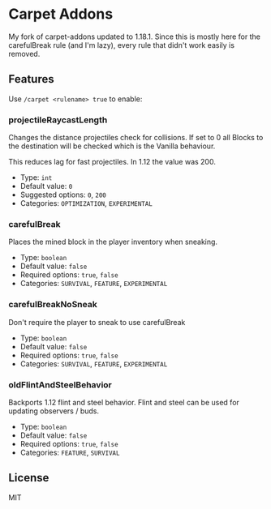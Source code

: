 # Carpet Addons

My fork of carpet-addons updated to 1.18.1. 
Since this is mostly here for the carefulBreak rule (and I'm lazy), 
every rule that didn't work easily is removed.

## Features
Use `/carpet <rulename> true` to enable:

### projectileRaycastLength
Changes the distance projectiles check for collisions. If set to 0 all Blocks to the destination will be checked which is the Vanilla behaviour.

This reduces lag for fast projectiles. In 1.12 the value was 200.
* Type: `int`  
* Default value: `0`  
* Suggested options: `0`, `200`  
* Categories: `OPTIMIZATION`, `EXPERIMENTAL`

### carefulBreak
Places the mined block in the player inventory when sneaking.  
* Type: `boolean`  
* Default value: `false`  
* Required options: `true`, `false`  
* Categories: `SURVIVAL`, `FEATURE`, `EXPERIMENTAL`

### carefulBreakNoSneak
Don't require the player to sneak to use carefulBreak
* Type: `boolean`
* Default value: `false`
* Required options: `true`, `false`
* Categories: `SURVIVAL`, `FEATURE`, `EXPERIMENTAL`

### oldFlintAndSteelBehavior
Backports 1.12 flint and steel behavior. Flint and steel can be used for updating observers / buds.  
* Type: `boolean`  
* Default value: `false`  
* Required options: `true`, `false`  
* Categories: `FEATURE`, `SURVIVAL`

## License

MIT
